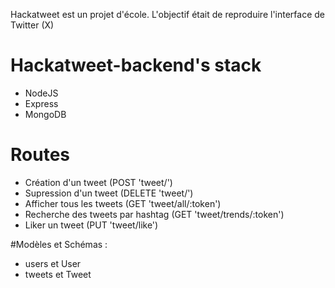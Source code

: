Hackatweet est un projet d'école. 
L'objectif était de reproduire l'interface de Twitter (X)

# Hackatweet-backend's stack
- NodeJS
- Express
- MongoDB

# Routes 
- Création d'un tweet (POST 'tweet/')
- Supression d'un tweet (DELETE 'tweet/')
- Afficher tous les tweets (GET 'tweet/all/:token')
- Recherche des tweets par hashtag (GET 'tweet/trends/:token')
- Liker un tweet (PUT 'tweet/like')

#Modèles et Schémas : 
- users et User
- tweets et Tweet
